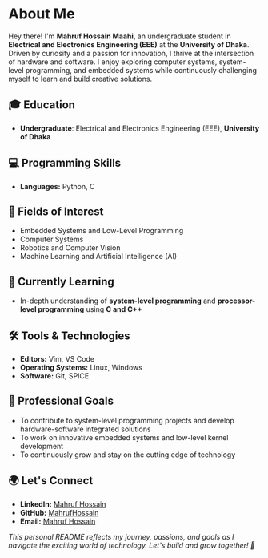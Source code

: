 # About Me  

Hey there! I'm **Mahruf Hossain Maahi**, an undergraduate student in **Electrical and Electronics Engineering (EEE)** at the **University of Dhaka**. Driven by curiosity and a passion for innovation, I thrive at the intersection of hardware and software. I enjoy exploring computer systems, system-level programming, and embedded systems while continuously challenging myself to learn and build creative solutions.  



## 🎓 Education  
- **Undergraduate**: Electrical and Electronics Engineering (EEE), **University of Dhaka**  



## 💻 Programming Skills  
- **Languages:** Python, C 



## 🔬 Fields of Interest  
- Embedded Systems and Low-Level Programming  
- Computer Systems  
- Robotics and Computer Vision  
- Machine Learning and Artificial Intelligence (AI)  



## 🌱 Currently Learning  
- In-depth understanding of **system-level programming** and **processor-level programming** using **C and C++**  




## 🛠 Tools & Technologies  
- **Editors:** Vim, VS Code  
- **Operating Systems:** Linux, Windows  
- **Software:** Git, SPICE  



## 💼 Professional Goals  
- To contribute to system-level programming projects and develop hardware-software integrated solutions  
- To work on innovative embedded systems and low-level kernel development  
- To continuously grow and stay on the cutting edge of technology  


## 🌍 Let's Connect  
- **LinkedIn:** [Mahruf Hossain](https://www.linkedin.com/in/mahruf-hossain-4804a7221/)  
- **GitHub:** [MahrufHossain](https://github.com/MahrufHossain)  
- **Email:** [Mahruf Hossain](mailto:mahrufhossain97@gmail.com)  



*This personal README reflects my journey, passions, and goals as I navigate the exciting world of technology. Let's build and grow together! 🚀*  

